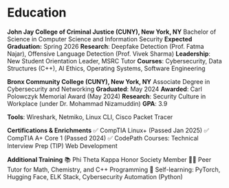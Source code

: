 # Education
**John Jay College of Criminal Justice (CUNY), New York, NY**
Bachelor of Science in Computer Science and Information Security
**Expected Graduation:** Spring 2026
**Research**: Deepfake Detection (Prof. Fatma Najar), Offensive Language Detection (Prof. Vivek Sharma)
**Leadership**: New Student Orientation Leader, MSRC Tutor
**Courses**: Cybersecurity, Data Structures (C++), AI Ethics, Operating Systems, Software Engineering

**Bronx Community College (CUNY), New York, NY**
Associate Degree in Cybersecurity and Networking
**Graduated**: May 2024
**Awarded**: Carl Polowczyk Memorial Award (May 2024)
**Research**: Security Culture in Workplace (under Dr. Mohammad Nizamuddin)
**GPA**: 3.9

**Tools**: Wireshark, Netmiko, Linux CLI, Cisco Packet Tracer

**Certifications & Enrichments**
✅ CompTIA Linux+ (Passed Jan 2025)
✅ CompTIA A+ Core 1 (Passed 2024)
✅ CodePath Courses:
Technical Interview Prep (TIP)
Web Development

**Additional Training**
📚 Phi Theta Kappa Honor Society Member
🧑‍🏫 Peer Tutor for Math, Chemistry, and C++ Programming
📖 Self-learning: PyTorch, Hugging Face, ELK Stack, Cybersecurity Automation (Python)

